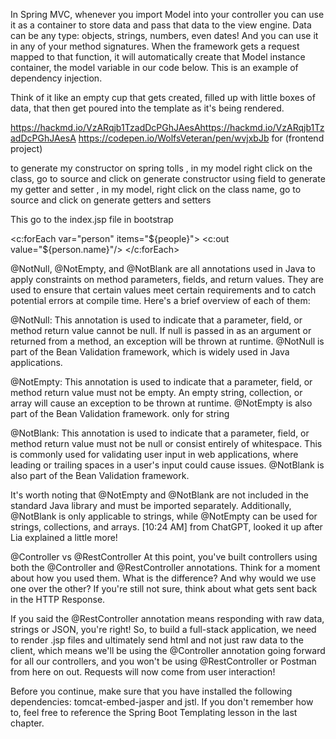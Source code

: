 In Spring MVC, whenever you import Model into your controller you can use it as a container to store data and pass that data to the view engine. Data can be any type: objects, strings, numbers, even dates! And you can use it in any of your method signatures. When the framework gets a request mapped to that function, it will automatically create that Model instance container, the model variable in our code below. This is an example of dependency injection.

Think of it like an empty cup that gets created, filled up with little boxes of data, that then get poured into the template as it's being rendered.

https://hackmd.io/VzARqjb1TzadDcPGhJAesAhttps://hackmd.io/VzARqjb1TzadDcPGhJAesA
https://codepen.io/WolfsVeteran/pen/wvjxbJb for (frontend project)

to generate my constructor on spring tolls , in my model right click on the class, go to source and click on generate constructor using field
to generate my getter and setter , in my model, right click on the class name, go to source and click on generate getters and setters

This go to the index.jsp file in bootstrap

<c:forEach var="person" items="${people}">
    <c:out value="${person.name}"/>
</c:forEach>

@NotNull, @NotEmpty, and @NotBlank are all annotations used in Java to apply constraints on method parameters, fields, and return values. They are used to ensure that certain values meet certain requirements and to catch potential errors at compile time. Here's a brief overview of each of them:

@NotNull: This annotation is used to indicate that a parameter, field, or method return value cannot be null. If null is passed in as an argument or returned from a method, an exception will be thrown at runtime. @NotNull is part of the Bean Validation framework, which is widely used in Java applications.

@NotEmpty: This annotation is used to indicate that a parameter, field, or method return value must not be empty. An empty string, collection, or array will cause an exception to be thrown at runtime. @NotEmpty is also part of the Bean Validation framework. only for string

@NotBlank: This annotation is used to indicate that a parameter, field, or method return value must not be null or consist entirely of whitespace. This is commonly used for validating user input in web applications, where leading or trailing spaces in a user's input could cause issues. @NotBlank is also part of the Bean Validation framework.

It's worth noting that @NotEmpty and @NotBlank are not included in the standard Java library and must be imported separately. Additionally, @NotBlank is only applicable to strings, while @NotEmpty can be used for strings, collections, and arrays.
[10:24 AM]
from ChatGPT, looked it up after Lia explained a little more!

@Controller vs @RestController
At this point, you've built controllers using both the @Controller and @RestController annotations. Think for a moment about how you used them. What is the difference? And why would we use one over the other? If you're still not sure, think about what gets sent back in the HTTP Response.

If you said the @RestController annotation means responding with raw data, strings or JSON, you're right! So, to build a full-stack application, we need to render .jsp files and ultimately send html and not just raw data to the client, which means we'll be using the @Controller annotation going forward for all our controllers, and you won't be using @RestController or Postman from here on out. Requests will now come from user interaction!

Before you continue, make sure that you have installed the following dependencies: tomcat-embed-jasper and jstl. If you don't remember how to, feel free to reference the Spring Boot Templating lesson in the last chapter.
